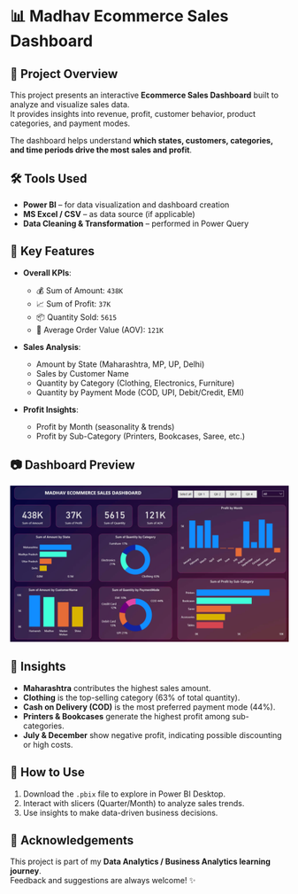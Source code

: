 # 📊 Madhav Ecommerce Sales Dashboard

## 📌 Project Overview
This project presents an interactive **Ecommerce Sales Dashboard** built to analyze and visualize sales data.  
It provides insights into revenue, profit, customer behavior, product categories, and payment modes.  

The dashboard helps understand **which states, customers, categories, and time periods drive the most sales and profit**.  



## 🛠️ Tools Used
- **Power BI** – for data visualization and dashboard creation  
- **MS Excel / CSV** – as data source (if applicable)  
- **Data Cleaning & Transformation** – performed in Power Query  



## 🔑 Key Features
- **Overall KPIs**:  
  - 💰 Sum of Amount: `438K`  
  - 📈 Sum of Profit: `37K`  
  - 📦 Quantity Sold: `5615`  
  - 🛒 Average Order Value (AOV): `121K`  

- **Sales Analysis**:  
  - Amount by State (Maharashtra, MP, UP, Delhi)  
  - Sales by Customer Name  
  - Quantity by Category (Clothing, Electronics, Furniture)  
  - Quantity by Payment Mode (COD, UPI, Debit/Credit, EMI)  

- **Profit Insights**:  
  - Profit by Month (seasonality & trends)  
  - Profit by Sub-Category (Printers, Bookcases, Saree, etc.)  



## 📷 Dashboard Preview
![Dashboard Screenshot](https://github.com/Sarthak2000-09/Madhav-Ecommerce-Store-dashboard/blob/main/Madhav_Ecommerce_Store_Dashboard.png)



## 📢 Insights
- **Maharashtra** contributes the highest sales amount.  
- **Clothing** is the top-selling category (63% of total quantity).  
- **Cash on Delivery (COD)** is the most preferred payment mode (44%).  
- **Printers & Bookcases** generate the highest profit among sub-categories.  
- **July & December** show negative profit, indicating possible discounting or high costs.  



## 🚀 How to Use
1. Download the `.pbix` file to explore in Power BI Desktop.  
2. Interact with slicers (Quarter/Month) to analyze sales trends.  
3. Use insights to make data-driven business decisions.  



## 🙌 Acknowledgements
This project is part of my **Data Analytics / Business Analytics learning journey**.  
Feedback and suggestions are always welcome! ✨


